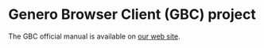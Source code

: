 # Genero Browser Client (GBC) project

The GBC official manual is available on
[our web site](http://4js.com/online_documentation/fjs-gbc-manual-html/).
